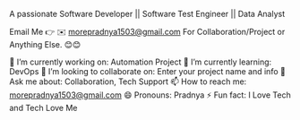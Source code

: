 A passionate Software Developer || Software Test Engineer || Data Analyst  

Email Me 👉 ✉️ morepradnya1503@gmail.com For Collaboration/Project or Anything Else. 😊😊 

🔭 I’m currently working on: Automation Project 
🌱 I’m currently learning:  DevOps 
👯 I’m looking to collaborate on: Enter your project name and info
 💬 Ask me about: Collaboration, Tech Support
📫 How to reach me: morepradnya1503@gmail.com 
😄 Pronouns: Pradnya 
⚡ Fun fact: I Love Tech and Tech Love Me
